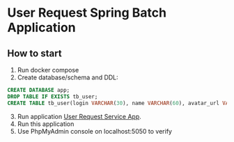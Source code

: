 # User Request Spring Batch Application

## How to start

1. Run docker compose
2. Create database/schema and DDL:
```sql
CREATE DATABASE app;
DROP TABLE IF EXISTS tb_user;
CREATE TABLE tb_user(login VARCHAR(30), name VARCHAR(60), avatar_url VARCHAR(100), PRIMARY KEY(login));
```
3. Run application [User Request Service App](https://github.com/mario1980miranda/user-request-service.git).
4. Run this application
5. Use PhpMyAdmin console on localhost:5050 to verify
